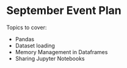 # September Event Plan

Topics to cover:
- Pandas
- Dataset loading
- Memory Management in Dataframes
- Sharing Jupyter Notebooks
